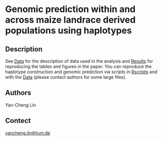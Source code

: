# Genomic prediction within and across maize landrace derived populations using haplotypes

## Description
See [Data](https://rawcdn.githack.com/andy3404/HBGP/da6186aa9a69f5cc2efc4a937681445fc9aebb54/Rscripts/00-02_DataDescription.html) for the description of data used in the analysis and [Results](https://rawcdn.githack.com/andy3404/HBGP/da6186aa9a69f5cc2efc4a937681445fc9aebb54/Rscripts/03-01_TablesAndFigures.html) for reproducing the tables and figures in the paper. You can reproduce the haplotype construction and genomic prediction via scripts in [Rscripts](https://github.com/andy3404/HBGP/tree/main/Rscripts) and with the [Data](https://github.com/andy3404/HBGP/tree/main/Data) \(please contact authors for some large files\). 


## Authors
Yan-Cheng Lin

## Contect
yancheng.lin@tum.de
